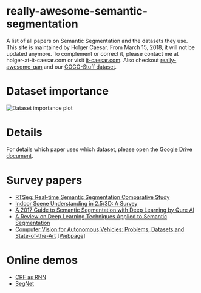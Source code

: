 # really-awesome-semantic-segmentation
A list of all papers on Semantic Segmentation and the datasets they use.
This site is maintained by Holger Caesar. From March 15, 2018, it will not be updated anymore.
To complement or correct it, please contact me at holger-at-it-caesar.com or visit [it-caesar.com](http://www.it-caesar.com). Also checkout [really-awesome-gan](https://github.com/nightrome/really-awesome-gan) and our [COCO-Stuff dataset](https://github.com/nightrome/cocostuff).

# Dataset importance
![Dataset importance plot](http://www.it-caesar.com/github/Dataset_importance.png?raw=true "Dataset importance plot")

# Details
For details which paper uses which dataset, please open the [Google Drive document](https://docs.google.com/spreadsheets/d/1r1PNqpcNyo3E8enQdBz-zze7nMiOUd4lb890WPh7aII/edit?usp=sharing).

# Survey papers
- [RTSeg: Real-time Semantic Segmentation Comparative Study](https://arxiv.org/abs/1803.02758)
- [Indoor Scene Understanding in 2.5/3D: A Survey](https://arxiv.org/abs/1803.03352)
- [A 2017 Guide to Semantic Segmentation with Deep Learning by Qure AI](http://blog.qure.ai/notes/semantic-segmentation-deep-learning-review)
- [A Review on Deep Learning Techniques Applied to Semantic Segmentation](https://arxiv.org/abs/1704.06857)
- [Computer Vision for Autonomous Vehicles: Problems, Datasets and State-of-the-Art](https://arxiv.org/abs/1704.05519) [[Webpage]](http://www.cvlibs.net/projects/autonomous_vision_survey/)

# Online demos
- [CRF as RNN](http://www.robots.ox.ac.uk/~szheng/crfasrnndemo)
- [SegNet](http://mi.eng.cam.ac.uk/projects/segnet/demo.php#demo)
